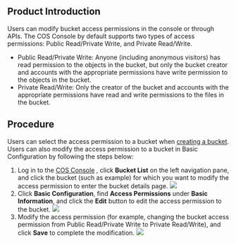 ## Product Introduction

Users can modify bucket access permissions in the console or through APIs. The COS Console by default supports two types of access permissions: Public Read/Private Write, and Private Read/Write.

- Public Read/Private Write: Anyone (including anonymous visitors) has read permission to the objects in the bucket, but only the bucket creator and accounts with the appropriate permissions have write permission to the objects in the bucket. 
- Private Read/Write: Only the creator of the bucket and accounts with the appropriate permissions have read and write permissions to the files in the bucket.

## Procedure

Users can select the access permission to a bucket when [creating a bucket](https://cloud.tencent.com/document/product/436/6232). Users can also modify the access permission to a bucket in Basic Configuration by following the steps below:

1. Log in to the [COS Console](https://console.cloud.tencent.com/cos4/index) , click **Bucket List** on the left navigation pane, and click the bucket (such as example) for which you want to modify the access permission to enter the bucket details page.
   ![](//mc.qcloudimg.com/static/img/b51d5a77d53c3416324ea3eb283c788c/image.png)
2. Click **Basic Configuration**, find **Access Permissions** under **Basic Information**, and click the **Edit** button to edit the access permission to the bucket.
   ![](//mc.qcloudimg.com/static/img/2c3e0f2bae1c673ef507ddd642c50fd5/image.png)
3. Modify the access permission (for example, changing the bucket access permission from Public Read/Private Write to Private Read/Write), and click **Save** to complete the modification.
   ![](//mc.qcloudimg.com/static/img/f266c0326c89ee1c9d8f545be0504b4d/image.png)
